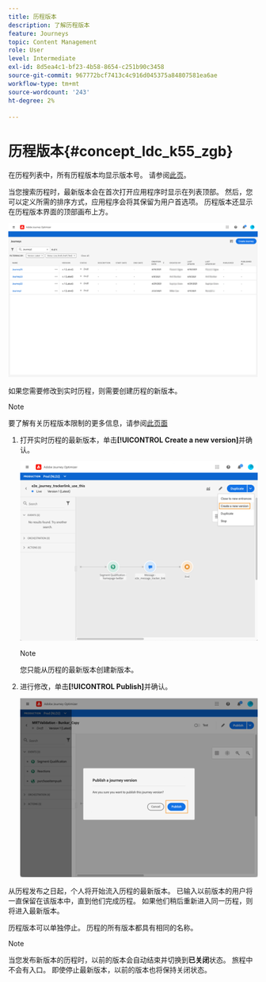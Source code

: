 ```yaml
---
title: 历程版本
description: 了解历程版本
feature: Journeys
topic: Content Management
role: User
level: Intermediate
exl-id: 8d5ea4c1-bf23-4b58-8654-c251b90c3458
source-git-commit: 967772bcf7413c4c916d045375a84807581ea6ae
workflow-type: tm+mt
source-wordcount: '243'
ht-degree: 2%

---
```


# 历程版本{#concept_ldc_k55_zgb}

在历程列表中，所有历程版本均显示版本号。 请参阅[此页](../building-journeys/using-the-journey-designer.md)。

当您搜索历程时，最新版本会在首次打开应用程序时显示在列表顶部。 然后，您可以定义所需的排序方式，应用程序会将其保留为用户首选项。 历程版本还显示在历程版本界面的顶部画布上方。

![](../assets/journeyversions1.png)

如果您需要修改到实时历程，则需要创建历程的新版本。

>[!NOTE]
>
>要了解有关历程版本限制的更多信息，请参阅[此页面](../limitations.md#journey-versions-limitations)

1. 打开实时历程的最新版本，单击&#x200B;**[!UICONTROL Create a new version]**&#x200B;并确认。

   ![](../assets/journeyversions2.png)

   >[!NOTE]
   >
   >您只能从历程的最新版本创建新版本。

1. 进行修改，单击&#x200B;**[!UICONTROL Publish]**&#x200B;并确认。

   ![](../assets/journeyversions3.png)

从历程发布之日起，个人将开始流入历程的最新版本。 已输入以前版本的用户将一直保留在该版本中，直到他们完成历程。 如果他们稍后重新进入同一历程，则将进入最新版本。

历程版本可以单独停止。 历程的所有版本都具有相同的名称。

>[!NOTE]
>
>当您发布新版本的历程时，以前的版本会自动结束并切换到&#x200B;**已关闭**&#x200B;状态。 旅程中不会有入口。 即使停止最新版本，以前的版本也将保持关闭状态。
